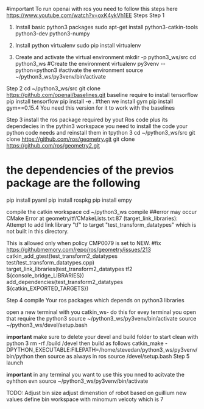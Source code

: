 #important
To run openai with ros you need to follow this steps here
https://www.youtube.com/watch?v=oxK4ykVh1EE
Steps
Step 1
1. Install basic python3 packages
sudo apt-get install python3-catkin-tools python3-dev python3-numpy

2. Install python virtualenv
sudo pip install virtualenv

3. Create and activate the virtual environment
mkdir -p python3_ws/src
cd python3_ws
#Create the environment
virtualenv py3venv --python=python3
#activate the environment
source ~/python3_ws/py3venv/bin/activate

Step 2
cd ~/python3_ws/src
git clone https://github.com/openai/baselines.git
baseline require to install tensorflow
pip install tensorflow
pip install -e .
#then we install gym
pip install gym==0.15.4
You need this version for it to work with the baselines

Step 3 install the ros package required by yout Ros code plus its dependecies in the pythin3 workspace
you need to install the code your python code needs and reinstall them in tpython 3
cd ~/python3_ws/src
git clone https://github.com/ros/geometry.git
git clone https://github.com/ros/geometry2.git
# the dependencies of the previos package are the following
pip install pyaml
pip install rospkg
pip install empy

compile the catkin workspace
cd ~/python3_ws
compile
##error may occur
CMake Error at geometry/tf/CMakeLists.txt:87 (target_link_libraries):
  Attempt to add link library "tf" to target "test_transform_datatypes" which
  is not built in this directory.

  This is allowed only when policy CMP0079 is set to NEW.
  #fix
https://githubmemory.com/repo/ros/geometry/issues/213
catkin_add_gtest(test_transform2_datatypes test/test_transform_datatypes.cpp)
target_link_libraries(test_transform2_datatypes tf2  ${console_bridge_LIBRARIES})
add_dependencies(test_transform2_datatypes ${catkin_EXPORTED_TARGETS})


Step 4
 compile Your ros packages which depends on python3 libraries

open a new terminal with you catkin_ws- do this for evey terminal you open that require the python3
source ~/python3_ws/py3venv/bin/activate
source ~/python3_ws/devel/setup.bash

**important**
make sure to delete your devel and build folder to start clean with python 3
rm -rf /build /devel
then build as follows
catkin_make -DPYTHON_EXECUTABLE:FILEPATH=/home/stevedan/python3_ws/py3venv/bin/python
then source as always in ros
source /devel/setup.bash
Step 5  launch


**important**
in any terminal you want to use this you nned to acitvate the oyhthon evn
source ~/python3_ws/py3venv/bin/activate


TODO:
Adjust bin size
adjust dimenstion of robot based on guillium new values
define bin workspace with minomum velcoty which is 7
